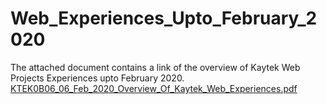 # Web_Experiences_Upto_February_2020
The attached document contains a link of the overview of Kaytek Web Projects Experiences upto February 2020.
[KTEK0B06_06_Feb_2020_Overview_Of_Kaytek_Web_Experiences.pdf](https://github.com/MaheshKhatri1960/Web_Experiences_Upto_February_2020/files/9686782/KTEK0B06_06_Feb_2020_Overview_Of_Kaytek_Web_Experiences.pdf)
